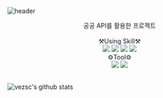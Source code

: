 
![header](https://capsule-render.vercel.app/api?type=waving&color=auto&height=300&section=header&text=국가%20여행%20경보&fontSize=90)
</br>
<div align="center">
공공 API를 활용한 프로젝트
</div>
</br>
<div align="center">
      ⚒️Using Skill⚒️ 
</br>
 <img src="https://img.shields.io/badge/java-007396?style=for-the-badge&logo=java&logoColor=white">
  <img src="https://img.shields.io/badge/Oracle-F80000?style=for-the-badge&logo=Oracle&logoColor=white"> 
  <img src="https://img.shields.io/badge/HTML5-E34F26?style=for-the-badge&logo=HTML5&logoColor=white">
<img src="https://img.shields.io/badge/CSS3-1572B6?style=for-the-badge&logo=CSS3&logoColor=white"> <br>

    
   
</div> 

<div align="center">
    ⚙️Tool⚙️
</br>
  <img src="https://img.shields.io/badge/Eclipse-2C2255?style=for-the-badge&logo=Eclipse%20IDE&logoColor=white">
  <img src="https://img.shields.io/badge/SQL%20Developer(Oracle)-F80000?style=for-the-badge&logo=Oracle&logoColor=white"> 
</div>

                                                          



</br>

![vezsc's github stats](https://github-readme-stats.vercel.app/api?username=vezsc&show_icons=true)
